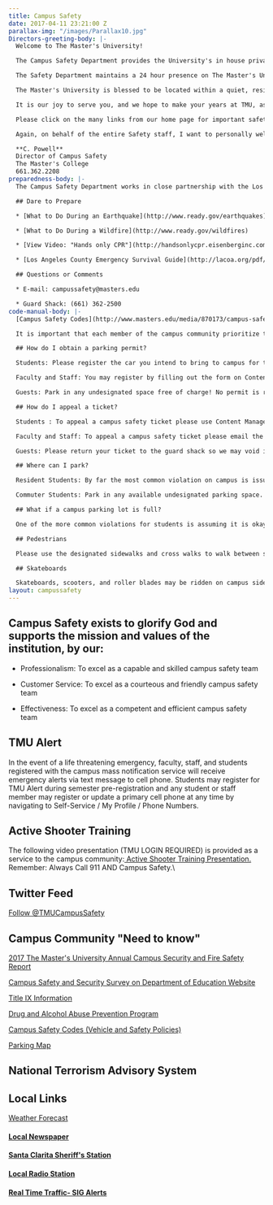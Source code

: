 ```yaml
---
title: Campus Safety
date: 2017-04-11 23:21:00 Z
parallax-img: "/images/Parallax10.jpg"
Directors-greeting-body: |-
  Welcome to The Master's University!

  The Campus Safety Department provides the University's in house private security and public safety services. In addition to working full-time for the University Safety Department, many of the Safety employees are studying for the Pastorate at The Master's Seminary, also led by our President, John MacArthur. All that to say, I want you to know that you are served by a group of men who are not only concerned for your safety, but genuinely have a Pastor's heart for you to grow in Christ.

  The Safety Department maintains a 24 hour presence on The Master's University property, and the Main Security Booth is located across the street from the Gym, at the entrance to the residential housing area. You will frequently see officers walking around the campus, locking and unlocking buildings, and working within the security booth. There is also a business office located on North Campus and open during posted business hours, where you may gain assistance with any administrative business with our Department.

  The Master's University is blessed to be located within a quiet, residential community, and the Los Angeles County Sheriff's Department charts our geographical area within a low to negligible crime zone. It is not uncommon to see horses being ridden down the sides of the road from one of the many beautiful ranches, or neighbors buzzing past our campus on golf carts. There is even a historic movie studio located a ½ mile down Placerita Canyon Road where John Wayne films were made, and some Western movies are still filmed today. Please drive the side streets slowly and carefully. We work hard to maintain an excellent Christian testimony with the many homeowners that surround our campus property.

  It is our joy to serve you, and we hope to make your years at TMU, as safe and secure as we possibly can. We have a motto in the Safety Department and hope that both you and your parents embrace it. It is based on Psalm 127:1, "Unless the LORD guards the city, the watchman keeps awake in vain." We place our trust in the hands of our sovereign God, and look upon ourselves as one of many means He uses on this campus to bless and grow you, for His glory and your good.

  Please click on the many links from our home page for important safety information related to our parking and general regulations, and more!

  Again, on behalf of the entire Safety staff, I want to personally welcome you as a student of The Master's University!

  **C. Powell**
  Director of Campus Safety
  The Master's College
  661.362.2208
preparedness-body: |-
  The Campus Safety Department works in close partnership with the Los Angeles County Fire and Sheriff's Department, who have stations within close proximity to the University. The Campus Safety Department plays one part in a larger Emergency Management Plan which the college incorporates to facilitate effective coordination of resources in any emergency. In the event of a life threatening emergency, cellular text messages to registered users will be distributed to communicate important instructions on how Faculty, Staff, and Students should respond.

  ## Dare to Prepare

  * [What to Do During an Earthquake](http://www.ready.gov/earthquakes)

  * [What to Do During a Wildfire](http://www.ready.gov/wildfires)

  * [View Video: "Hands only CPR"](http://handsonlycpr.eisenberginc.com/video/Hands-Only-Promo-English.wmv)

  * [Los Angeles County Emergency Survival Guide](http://lacoa.org/pdf/emergencysurvivalguide-lowres.pdf) \[.pdf\]\

  ## Questions or Comments

  * E-mail: campussafety@masters.edu

  * Guard Shack: (661) 362-2500
code-manual-body: |-
  [Campus Safety Codes](http://www.masters.edu/media/870173/campus-safety-codes_aug-2017.pdf "Campus Safety Codes_Aug 2017.pdf (1)")

  It is important that each member of the campus community prioritize the safety of others on the campus. The Campus Safety Codes (aka the "Vehicle Code") and updates contain the parking rules, vehicle codes, and general safety regulations for faculty, staff, students and guests at TMU. In order to assist you with complying with our regulations, we offer you the following highlights (please ensure you review the actual codes in each of these areas to ensure full compliance):

  ## How do I obtain a parking permit?

  Students: Please register the car you intend to bring to campus for the semester during pre-registration, but you may also register a car anytime by using Self-Service / Vehicle Registration (semester fee applies). Please ensure you print the registration confirmation and bring it to the guard shack in order to obtain a semester permit to affix to your vehicle (inside, lower left corner of windshield). Even if you only intend to bring a car to park on campus for one day, campus safety requires all students to obtain a temporary parking permit. You may obtain the temporary permit free of charge by stopping by the guard shack but a fourth temporary permit in one semester will result in billing for a semester registration fee. Please display the temporary permit on your driver's side dashboard.

  Faculty and Staff: You may register by filling out the form on Content Management / Staff Links / TMU Forms / Vehicle Registration Form. You may bring it by Human Resources for a semester permit. If you are borrowing a car for less than a week, faculty and staff are not required to obtain temporary passes.

  Guests: Park in any undesignated space free of charge! No permit is required.

  ## How do I appeal a ticket?

  Students : To appeal a campus safety ticket please use Content Management / My Parking Tickets within seven days of the posting of your ticket online. Unless voided, tickets will be forwarded to student accounts for billing after 30 days.

  Faculty and Staff: To appeal a campus safety ticket please email the Director of Campus Safety.

  Guests: Please return your ticket to the guard shack so we may void it and courteously inform you of our parking expectations.

  ## Where can I park?

  Resident Students: By far the most common violation on campus is issued to resident students for parking on lower campus, Monday thru Friday between 8AM-5PM. Outside these hours you are free to park on lower campus, like a commuter. While exceptions are granted to resident students with injuries or medical conditions (inquire at the guard shack), exceptions are rarely made for class/work conflicts or spending the night off campus for an evening. It is the responsibility of each student to arrange their personal schedules to comply with the parking situation. If you think your situation is out of the ordinary, you may schedule an appointment with the Director of Campus Safety. As an additional reminder: Do not leave a vehicle in a fire lane unattended by the dorms for any length of time.

  Commuter Students: Park in any available undesignated parking space. Faculty, Staff, and guests have designated and painted parking spaces but we also invite guests to use any unmarked student space (like a commuter) when visiting us.

  ## What if a campus parking lot is full?

  One of the more common violations for students is assuming it is okay to park on the side street (or wherever you choose) anytime a campus parking lot is full. To ensure compliance with fire and other state codes please only park in the striped spaces provided in each lot. Also, as a courtesy to our neighbors, faculty, staff, and students should not park on the side streets. Please allow for adequate time to use an alternate parking lot for chapel or for class in smaller commuter lots like Reese lot. During conference and other large events we require faculty, staff, and students to observe the same rules, but campus safety is not responsible for guests parking contrary to local ordinances outside our lots.

  ## Pedestrians

  Please use the designated sidewalks and cross walks to walk between sections of the campus. Please do not assume vehicles will stop but pay attention and look both ways. It is helpful if you allow cars to cross during peak crosswalk hours rather than trickling through one at a time while the car waits for 5 minutes. Remember: Do unto others! If you must walk along the road (particularly when the athletic fences are closed between the Library and North Campus for a ball game), please walk off the road and do not make vehicles drive around you in the street. This is a common frustration for the commuters and our canyon neighbors!

  ## Skateboards

  Skateboards, scooters, and roller blades may be ridden on campus sidewalks with due regard for pedestrian right of way, but there is no riding allowed on or across driveways, in parking lots, or on the adjacent roads in our community. Rule of Thumb: Skateboards cannot be ridden where cars can go. Skateboards may only be used at TMU for transportation and all 4 wheels need to stay grounded at all time. If you would like to perform those cool tricks, please do so at the local skate park using the right safety equipment (Santa Clarita Aquatic Center). The full content of this and all policies is found within the Campus Safety Codes.
layout: campussafety
---
```


## Campus Safety exists to glorify God and supports the mission and values of the institution, by our:

* Professionalism: To excel as a capable and skilled campus safety team

* Customer Service: To excel as a courteous and friendly campus safety team

* Effectiveness: To excel as a competent and efficient campus safety team

## TMU Alert

In the event of a life threatening emergency, faculty, staff, and students registered with the campus mass notification service will receive emergency alerts via text message to cell phone. Students may register for TMU Alert during semester pre-registration and any student or staff member may register or update a primary cell phone at any time by navigating to Self-Service / My Profile / Phone Numbers.

## Active Shooter Training

The following video presentation (TMU LOGIN REQUIRED) is provided as a service to the campus community:[ Active Shooter Training Presentation.](https://mix.office.com/watch/d8mtp1ue02zp) Remember: Always Call 911 AND Campus Safety.\\

## Twitter Feed

[Follow @TMUCampusSafety](https://twitter.com/TMUCampusSafety)

## Campus Community "Need to know"

[2017 The Master's University Annual Campus Security and Fire Safety Report](/media/870363/2017-annual-security-and-fire-safety-report.pdf)

[Campus Safety and Security Survey on Department of Education Website](http://ope.ed.gov/security/Index.aspx)

[Title IX Information](http://www.masters.edu/financial-aid/heoa-cc-info/health-safety/title-ix-information/)

[Drug and Alcohol Abuse Prevention Program](http://www.masters.edu/financial-aid/heoa-cc-info/health-safety/drug-and-alcohol-abuse-prevention/)

[Campus Safety Codes (Vehicle and Safety Policies)](http://www.masters.edu/media/870173/campus-safety-codes_aug-2017.pdf "Campus Safety Codes_Aug 2017.pdf (1)")

[Parking Map](http://www.masters.edu/visitorinfo/parking-information/)

## National Terrorism Advisory System

## Local Links

[Weather Forecast](http://forecast.weather.gov/MapClick.php?CityName=Newhall&state=CA&site=LOX&textField1=34.3847&textField2=-118.53&e=0)

#### [Local Newspaper](http://www.the-signal.com/news/)

#### [Santa Clarita Sheriff's Station](http://shq.lasdnews.net/pages/patrolstation.aspx?id=SCT)

#### [Local Radio Station](http://www.hometownstation.com/)

#### [Real Time Traffic- SIG Alerts](http://www.sigalert.com/map.asp?Region=Greater\+Los\+Angeles)